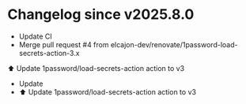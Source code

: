 # Changelog since v2025.8.0
- Update CI 
- Merge pull request #4 from elcajon-dev/renovate/1password-load-secrets-action-3.x

⬆️ Update 1password/load-secrets-action action to v3 
- Update 
- ⬆️ Update 1password/load-secrets-action action to v3 
